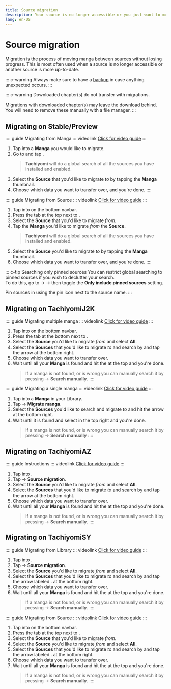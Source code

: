 ```yaml
---
title: Source migration
description: Your source is no longer accessible or you just want to move to another? No problem.
lang: en-US
---
```


# Source migration

Migration is the process of moving manga between sources without losing progress. This is most often used when a source is no longer accessible or another source is more up-to-date.

::: c-warning
Always make sure to have a [backup](/help/guides/creating-backups/) in case anything unexpected occurs.
:::

::: c-warning
Downloaded chapter(s) do not transfer with migrations.

Migrations with downloaded chapter(s) may leave the download behind. You will need to remove these manually with a file manager.
:::

## Migrating on Stable/Preview

:::: guide Migrating from Manga
::: videolink
[<MaterialIcon icon="videocam"/> Click for video guide](/assets/guides_migrate-preview-manga.mp4)
:::

1. Tap into a **Manga** you would like to migrate.
1. Go to <Navigation item="overflow"/> and tap <Navigation item="migrate" />.
	> **Tachiyomi** will do a global search of all the sources you have installed and enabled.
1. Select the **Source** that you'd like to migrate *to* by tapping the **Manga** thumbnail.
1. Choose which data you want to transfer over, and you're done.
::::

:::: guide Migrating from Source
::: videolink
[<MaterialIcon icon="videocam"/> Click for video guide](/assets/guides_migrate-preview-source.mp4)
:::

1. Tap into <Navigation item="browse"/> on the bottom navbar.
1. Press the <Navigation item="migrate" /> tab at the top next to <Navigation item="extensions" />.
1. Select the **Source** that you'd like to migrate *from*.
1. Tap the **Manga** you'd like to migrate *from* the **Source**.
	> **Tachiyomi** will do a global search of all the sources you have installed and enabled.
1. Select the **Source** you'd like to migrate *to* by tapping the **Manga** thumbnail.
1. Choose which data you want to transfer over, and you're done.
::::

::: c-tip Searching only pinned sources
You can restrict global searching to pinned sources if you wish to declutter your search.</br>To do this, go to <Navigation item="more"/> → <Navigation item="settings"/> →  <Navigation item="browse"/> then toggle the **Only include pinned sources** setting.

Pin sources in <Navigation item="browse"/> using the <MaterialIcon icon="push_pin" /> pin icon next to the source name.
:::

## Migrating on TachiyomiJ2K

:::: guide Migrating multiple manga
::: videolink
[<MaterialIcon icon="videocam"/> Click for video guide](/assets/guides_migrate-j2k.mp4)
:::

1. Tap into <Navigation item="browse"/> on the bottom navbar.
1. Press the <Navigation item="migration" /> tab at the bottom next to <Navigation item="extensions" />.
1. Select the **Source** you'd like to migrate *from* and select **All**.
1. Select the **Sources** that you'd like to migrate *to* and search by and tap the arrow at the bottom right.
1. Choose which data you want to transfer over.
1. Wait until all your **Manga** is found and hit the <MaterialIcon icon="done_all"/> at the top and you're done.
	> If a manga is not found, or is wrong you can manually search it by pressing <Navigation item="overflow"/> → **Search manually**.
::::

:::: guide Migrating a single manga
::: videolink
[<MaterialIcon icon="videocam"/> Click for video guide](/assets/guides_migrate-j2k-single.mp4)
:::

1. Tap into a **Manga** in your Library.
1. Tap <Navigation item="overflow"/> → **Migrate manga**.
1. Select the **Sources** you'd like to search and migrate *to* and hit the arrow at the bottom right.
1. Wait until it is found and select <MaterialIcon icon="done"/> in the top right and you're done.
	> If a manga is not found, or is wrong you can manually search it by pressing <Navigation item="overflow"/> → **Search manually**
::::

## Migrating on TachiyomiAZ

:::: guide Instructions
::: videolink
[<MaterialIcon icon="videocam"/> Click for video guide](/assets/guides_migrate-az.mp4)
:::

1. Tap into <Navigation item="library"/>.
1. Tap <Navigation item="overflow"/>  → **Source migration**.
1. Select the **Source** you'd like to migrate *from* and select **All**.
1. Select the **Sources** that you'd like to migrate *to* and search by and tap the arrow at the bottom right.
1. Choose which data you want to transfer over.
1. Wait until all your **Manga** is found and hit the <MaterialIcon icon="done_all"/> at the top and you're done.
	> If a manga is not found, or is wrong you can manually search it by pressing <Navigation item="overflow"/> → **Search manually**.
::::

## Migrating on TachiyomiSY

:::: guide Migrating from Library
::: videolink
[<MaterialIcon icon="videocam"/> Click for video guide](/assets/guides_migrate-sy-library.mp4)
:::

1. Tap into <Navigation item="library"/>.
1. Tap <Navigation item="overflow"/> → **Source migration**.
1. Select the **Source** you'd like to migrate *from* and select **All**.
1. Select the **Sources** that you'd like to migrate *to* and search by and tap the arrow labeled <Navigation item="migrate" />. at the bottom right.
1. Choose which data you want to transfer over.
1. Wait until all your **Manga** is found and hit the <MaterialIcon icon="done_all"/> at the top and you're done.
	> If a manga is not found, or is wrong you can manually search it by pressing <Navigation item="overflow"/>  → **Search manually**.
::::

:::: guide Migrating from Source
::: videolink
[<MaterialIcon icon="videocam"/> Click for video guide](/assets/guides_migrate-sy-source.mp4)
:::

1. Tap into <Navigation item="browse"/> on the bottom navbar.
1. Press the <Navigation item="migrate" /> tab at the top next to <Navigation item="extensions" />.
1. Select the **Source** that you'd like to migrate *from*.
1. Select the **Source** you'd like to migrate *from* and select **All**.
1. Select the **Sources** that you'd like to migrate *to* and search by and tap the arrow labeled <Navigation item="migrate" />. at the bottom right.
1. Choose which data you want to transfer over.
1. Wait until all your **Manga** is found and hit the <MaterialIcon icon="done_all"/> at the top and you're done.
	> If a manga is not found, or is wrong you can manually search it by pressing <Navigation item="overflow"/>  → **Search manually**.
::::
